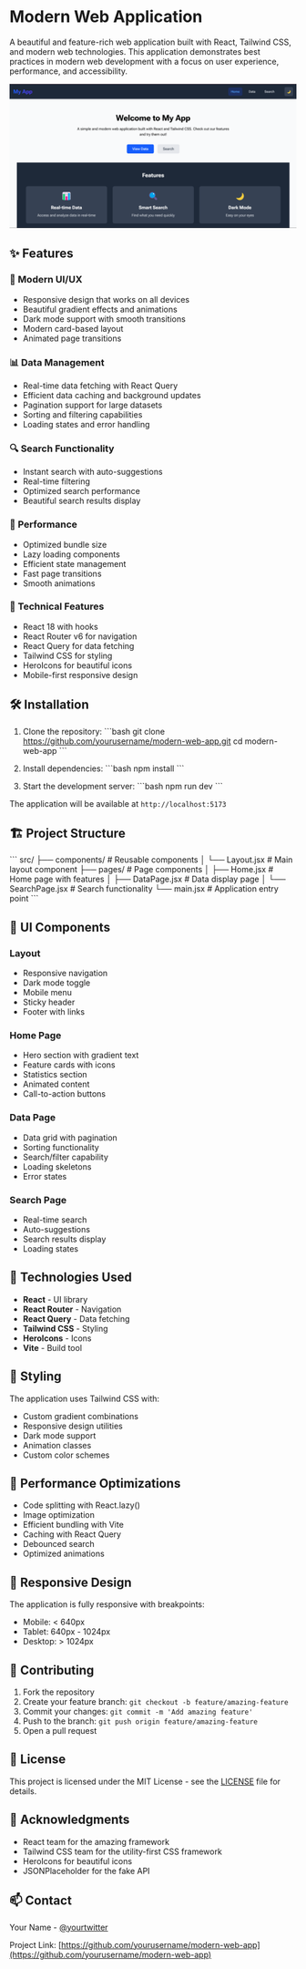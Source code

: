 # Modern Web Application

A beautiful and feature-rich web application built with React, Tailwind CSS, and modern web technologies. This application demonstrates best practices in modern web development with a focus on user experience, performance, and accessibility.

![Modern Web App](/src/assets/homeImage.png)

## ✨ Features

### 🎨 Modern UI/UX
- Responsive design that works on all devices
- Beautiful gradient effects and animations
- Dark mode support with smooth transitions
- Modern card-based layout
- Animated page transitions

### 📊 Data Management
- Real-time data fetching with React Query
- Efficient data caching and background updates
- Pagination support for large datasets
- Sorting and filtering capabilities
- Loading states and error handling

### 🔍 Search Functionality
- Instant search with auto-suggestions
- Real-time filtering
- Optimized search performance
- Beautiful search results display

### 🚀 Performance
- Optimized bundle size
- Lazy loading components
- Efficient state management
- Fast page transitions
- Smooth animations

### 🎯 Technical Features
- React 18 with hooks
- React Router v6 for navigation
- React Query for data fetching
- Tailwind CSS for styling
- HeroIcons for beautiful icons
- Mobile-first responsive design

## 🛠️ Installation

1. Clone the repository:
\`\`\`bash
git clone https://github.com/yourusername/modern-web-app.git
cd modern-web-app
\`\`\`

2. Install dependencies:
\`\`\`bash
npm install
\`\`\`

3. Start the development server:
\`\`\`bash
npm run dev
\`\`\`

The application will be available at `http://localhost:5173`

## 🏗️ Project Structure

\`\`\`
src/
├── components/          # Reusable components
│   └── Layout.jsx      # Main layout component
├── pages/              # Page components
│   ├── Home.jsx       # Home page with features
│   ├── DataPage.jsx   # Data display page
│   └── SearchPage.jsx # Search functionality
└── main.jsx           # Application entry point
\`\`\`

## 🎨 UI Components

### Layout
- Responsive navigation
- Dark mode toggle
- Mobile menu
- Sticky header
- Footer with links

### Home Page
- Hero section with gradient text
- Feature cards with icons
- Statistics section
- Animated content
- Call-to-action buttons

### Data Page
- Data grid with pagination
- Sorting functionality
- Search/filter capability
- Loading skeletons
- Error states

### Search Page
- Real-time search
- Auto-suggestions
- Search results display
- Loading states

## 🔧 Technologies Used

- **React** - UI library
- **React Router** - Navigation
- **React Query** - Data fetching
- **Tailwind CSS** - Styling
- **HeroIcons** - Icons
- **Vite** - Build tool

## 🌈 Styling

The application uses Tailwind CSS with:
- Custom gradient combinations
- Responsive design utilities
- Dark mode support
- Animation classes
- Custom color schemes

## 🚀 Performance Optimizations

- Code splitting with React.lazy()
- Image optimization
- Efficient bundling with Vite
- Caching with React Query
- Debounced search
- Optimized animations

## 📱 Responsive Design

The application is fully responsive with breakpoints:
- Mobile: < 640px
- Tablet: 640px - 1024px
- Desktop: > 1024px

## 🤝 Contributing

1. Fork the repository
2. Create your feature branch: `git checkout -b feature/amazing-feature`
3. Commit your changes: `git commit -m 'Add amazing feature'`
4. Push to the branch: `git push origin feature/amazing-feature`
5. Open a pull request

## 📄 License

This project is licensed under the MIT License - see the [LICENSE](LICENSE) file for details.

## 🙏 Acknowledgments

- React team for the amazing framework
- Tailwind CSS team for the utility-first CSS framework
- HeroIcons for beautiful icons
- JSONPlaceholder for the fake API

## 📫 Contact

Your Name - [@yourtwitter](https://twitter.com/yourtwitter)

Project Link: [https://github.com/yourusername/modern-web-app](https://github.com/yourusername/modern-web-app)
